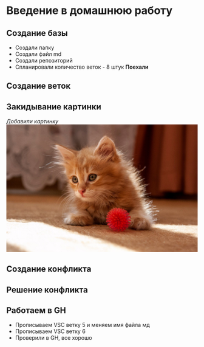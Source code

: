 # Введение в домашнюю работу
## Создание базы
* Создали папку
* Создали файл md
* Создали репозиторий
* Спланировали количество веток - 8 штук
__Поехали__
## Создание веток
## Закидывание картинки
_Добавили картинку_ ![Привет тефтелька](Teftelka.jpg)
## Создание конфликта
## Решение конфликта
## Работаем в GH
* Прописываем VSC ветку 5 и меняем имя файла мд
* Прописываем VSC ветку 6
* Проверили в GH, все хорошо
